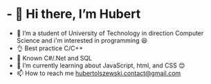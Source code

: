 # - 👋 Hi there, I’m Hubert
- 👀 I’m a student of University of Technology in direction Computer Science and i'm interested in programming :satisfied:
- :ok_hand: Best practice C/C++
- :hammer: Known C#/.Net and SQL
- 🌱 I’m currently learning about JavaScript, html,  and CSS :blush:
- 📫 How to reach me hubertolszewski.contact@gmail.com

